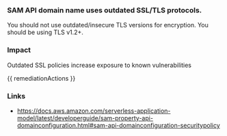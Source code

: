 
### SAM API domain name uses outdated SSL/TLS protocols.

You should not use outdated/insecure TLS versions for encryption. You should be using TLS v1.2+.

### Impact
Outdated SSL policies increase exposure to known vulnerabilities

<!-- DO NOT CHANGE -->
{{ remediationActions }}

### Links
- https://docs.aws.amazon.com/serverless-application-model/latest/developerguide/sam-property-api-domainconfiguration.html#sam-api-domainconfiguration-securitypolicy
        